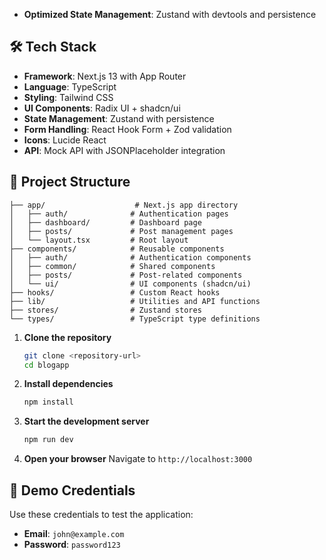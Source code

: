 - **Optimized State Management**: Zustand with devtools and persistence

## 🛠 Tech Stack

- **Framework**: Next.js 13 with App Router
- **Language**: TypeScript
- **Styling**: Tailwind CSS
- **UI Components**: Radix UI + shadcn/ui
- **State Management**: Zustand with persistence
- **Form Handling**: React Hook Form + Zod validation
- **Icons**: Lucide React
- **API**: Mock API with JSONPlaceholder integration

## 📁 Project Structure

```
├── app/                    # Next.js app directory
│   ├── auth/              # Authentication pages
│   ├── dashboard/         # Dashboard page
│   ├── posts/             # Post management pages
│   └── layout.tsx         # Root layout
├── components/            # Reusable components
│   ├── auth/              # Authentication components
│   ├── common/            # Shared components
│   ├── posts/             # Post-related components
│   └── ui/                # UI components (shadcn/ui)
├── hooks/                 # Custom React hooks
├── lib/                   # Utilities and API functions
├── stores/                # Zustand stores
└── types/                 # TypeScript type definitions
```

1. **Clone the repository**
   ```bash
   git clone <repository-url>
   cd blogapp
   ```

2. **Install dependencies**
   ```bash
   npm install
   ```

3. **Start the development server**
   ```bash
   npm run dev
   ```

4. **Open your browser**
   Navigate to `http://localhost:3000`

## 🔑 Demo Credentials

Use these credentials to test the application:

- **Email**: `john@example.com`
- **Password**: `password123`